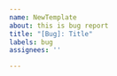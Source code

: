 ```yaml
---
name: NewTemplate
about: this is bug report
title: "[Bug]: Title"
labels: bug
assignees: ''

---
```



